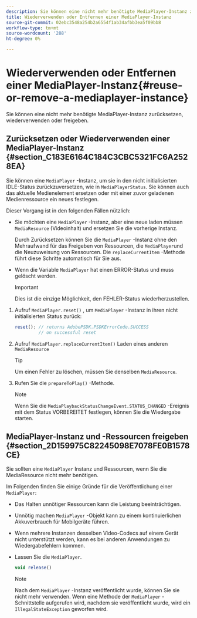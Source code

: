 ```yaml
---
description: Sie können eine nicht mehr benötigte MediaPlayer-Instanz zurücksetzen, wiederverwenden oder freigeben.
title: Wiederverwenden oder Entfernen einer MediaPlayer-Instanz
source-git-commit: 02ebc3548a254b2a6554f1ab34afbb3ea5f09bb8
workflow-type: tm+mt
source-wordcount: '288'
ht-degree: 0%

---
```


# Wiederverwenden oder Entfernen einer MediaPlayer-Instanz{#reuse-or-remove-a-mediaplayer-instance}

Sie können eine nicht mehr benötigte MediaPlayer-Instanz zurücksetzen, wiederverwenden oder freigeben.

## Zurücksetzen oder Wiederverwenden einer MediaPlayer-Instanz {#section_C183E6164C184C3CBC5321FC6A2528EA}

Sie können eine `MediaPlayer` -Instanz, um sie in den nicht initialisierten IDLE-Status zurückzuversetzen, wie in `MediaPlayerStatus`. Sie können auch das aktuelle Medienelement ersetzen oder mit einer zuvor geladenen Medienressource ein neues festlegen.

Dieser Vorgang ist in den folgenden Fällen nützlich:

* Sie möchten eine `MediaPlayer` -Instanz, aber eine neue laden müssen `MediaResource` (Videoinhalt) und ersetzen Sie die vorherige Instanz.

  Durch Zurücksetzen können Sie die `MediaPlayer` -Instanz ohne den Mehraufwand für das Freigeben von Ressourcen, die `MediaPlayer`und die Neuzuweisung von Ressourcen. Die `replaceCurrentItem` -Methode führt diese Schritte automatisch für Sie aus.

* Wenn die Variable `MediaPlayer` hat einen ERROR-Status und muss gelöscht werden.

  >[!IMPORTANT]
  >
  >Dies ist die einzige Möglichkeit, den FEHLER-Status wiederherzustellen.

1. Aufruf `MediaPlayer.reset()` , um `MediaPlayer` -Instanz in ihren nicht initialisierten Status zurück:

   ```js
   reset(); // returns AdobePSDK.PSDKErrorCode.SUCCESS 
            // on successful reset
   ```

1. Aufruf `MediaPlayer.replaceCurrentItem()` Laden eines anderen `MediaResource`

   >[!TIP]
   >
   >Um einen Fehler zu löschen, müssen Sie denselben `MediaResource`.

1. Rufen Sie die `prepareToPlay()` -Methode.

   >[!NOTE]
   >
   >Wenn Sie die `MediaPlaybackStatusChangeEvent.STATUS_CHANGED` -Ereignis mit dem Status VORBEREITET festlegen, können Sie die Wiedergabe starten.

## MediaPlayer-Instanz und -Ressourcen freigeben {#section_2D159975C82245098E7078FE0B1578CE}

Sie sollten eine `MediaPlayer` Instanz und Ressourcen, wenn Sie die MediaResource nicht mehr benötigen.

Im Folgenden finden Sie einige Gründe für die Veröffentlichung einer `MediaPlayer`:

* Das Halten unnötiger Ressourcen kann die Leistung beeinträchtigen.
* Unnötig machen `MediaPlayer` -Objekt kann zu einem kontinuierlichen Akkuverbrauch für Mobilgeräte führen.
* Wenn mehrere Instanzen desselben Video-Codecs auf einem Gerät nicht unterstützt werden, kann es bei anderen Anwendungen zu Wiedergabefehlern kommen.

* Lassen Sie die `MediaPlayer`.

  ```js
  void release()
  ```

  >[!NOTE]
  >
  >Nach dem `MediaPlayer` -Instanz veröffentlicht wurde, können Sie sie nicht mehr verwenden. Wenn eine Methode der `MediaPlayer` -Schnittstelle aufgerufen wird, nachdem sie veröffentlicht wurde, wird ein `IllegalStateException` geworfen wird.
